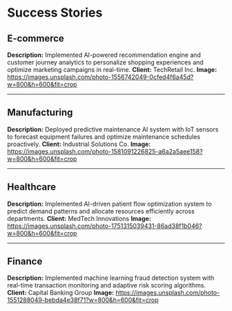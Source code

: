 # Success Stories

## E-commerce
**Description:** Implemented AI-powered recommendation engine and customer journey analytics to personalize shopping experiences and optimize marketing campaigns in real-time.
**Client:** TechRetail Inc.
**Image:** https://images.unsplash.com/photo-1556742049-0cfed4f6a45d?w=800&h=600&fit=crop

---

## Manufacturing
**Description:** Deployed predictive maintenance AI system with IoT sensors to forecast equipment failures and optimize maintenance schedules proactively.
**Client:** Industrial Solutions Co.
**Image:** https://images.unsplash.com/photo-1581091226825-a6a2a5aee158?w=800&h=600&fit=crop

---

## Healthcare
**Description:** Implemented AI-driven patient flow optimization system to predict demand patterns and allocate resources efficiently across departments.
**Client:** MedTech Innovations
**Image:** https://images.unsplash.com/photo-1751315039431-86ad38f1b046?w=800&h=600&fit=crop

---

## Finance
**Description:** Implemented machine learning fraud detection system with real-time transaction monitoring and adaptive risk scoring algorithms.
**Client:** Capital Banking Group
**Image:** https://images.unsplash.com/photo-1551288049-bebda4e38f71?w=800&h=600&fit=crop
